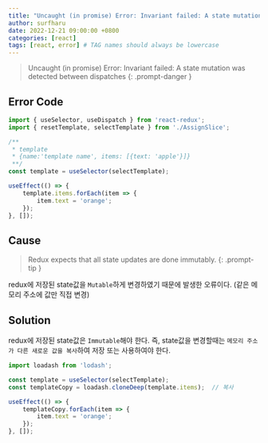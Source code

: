 ```yaml
---
title: "Uncaught (in promise) Error: Invariant failed: A state mutation was detected between dispatches"
author: surfharu
date: 2022-12-21 09:00:00 +0800
categories: [react]
tags: [react, error] # TAG names should always be lowercase
---
```



> Uncaught (in promise) Error: Invariant failed: A state mutation was detected between dispatches
{: .prompt-danger }


## Error Code
```js
import { useSelector, useDispatch } from 'react-redux';
import { resetTemplate, selectTemplate } from './AssignSlice';

/**
 * template 
 * {name:'template name', items: [{text: 'apple'}]}
 **/
const template = useSelector(selectTemplate);

useEffect(() => {
    template.items.forEach(item => {
        item.text = 'orange';
    });
}, []);
```
## Cause
> Redux expects that all state updates are done immutably.
{: .prompt-tip }

redux에 저장된 state값을 `Mutable`하게 변경하였기 때문에 발생한 오류이다. (같은 메모리 주소에 값만 직접 변경) 

## Solution
redux에 저장된 state값은 `Immutable`해야 한다. 즉, state값을 변경할때는 `메모리 주소가 다른 새로운 값을 복사`하여 저장 또는 사용하여야 한다.

```js
import loadash from 'lodash';

const template = useSelector(selectTemplate);
const templateCopy = loadash.cloneDeep(template.items);  // 복사

useEffect(() => {
    templateCopy.forEach(item => {
        item.text = 'orange';
    });
}, []);

```